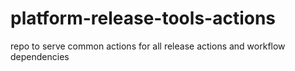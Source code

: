 # platform-release-tools-actions
repo to serve common actions for all release actions and workflow dependencies
